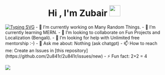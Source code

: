 <h1 align="center">Hi , I'm Zubair <img src="https://media.giphy.com/media/hvRJCLFzcasrR4ia7z/giphy.gif" width="35"></h1>  
<a href="https://git.io/typing-svg"><img src="https://readme-typing-svg.demolab.com?font=Fira+Code&pause=1000&center=true&random=false&width=435&lines=MERN+Stack+Learner%2C++MERNer+%3A-)+" alt="Typing SVG" /></a>  
- 🔭 I’m currently working on Many Random Things. 
- 🌱 I’m currently learning MERN.
- 👯 I’m looking to collaborate on Fun Projects and Localization (Bengali). 
- 🤔 I’m looking for help with Unlimited free mentorship :-) 
- 💬 Ask me about: Nothing (ask chatgpt) 
- 📫 How to reach me: Create an Issues in [this repository](https://github.com/2u841r/2u841r/issues/new)  
- ⚡ Fun fact: 2+2 = 4
  
  
![](https://komarev.com/ghpvc/?username=2u841r&color=blue)
<!--
### Hi there 👋
**2u841r/2u841r** is a ✨ _special_ ✨ repository because its `README.md` (this file) appears on your GitHub profile.

Here are some ideas to get you started:

- 🔭 I’m currently working on ...
- 🌱 I’m currently learning ...
- 👯 I’m looking to collaborate on ...
- 🤔 I’m looking for help with ...
- 💬 Ask me about ...
- 📫 How to reach me: ...
- 😄 Pronouns: ...
- ⚡ Fun fact: ...
-->
